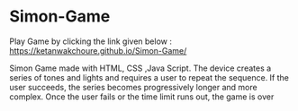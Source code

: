 # Simon-Game

Play Game by clicking the link given below :
   https://ketanwakchoure.github.io/Simon-Game/
   
Simon Game made with HTML, CSS ,Java Script.
The device creates a series of tones and lights and requires a user to repeat the sequence. 
If the user succeeds, the series becomes progressively longer and more complex. 
Once the user fails or the time limit runs out, the game is over
